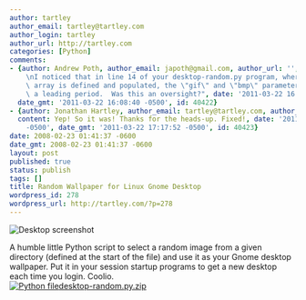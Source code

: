 ```yaml
---
author: tartley
author_email: tartley@tartley.com
author_login: tartley
author_url: http://tartley.com
categories: [Python]
comments:
- {author: Andrew Poth, author_email: japoth@gmail.com, author_url: '', content: "Jonathan,\r\
    \nI noticed that in line 14 of your desktop-random.py program, where the image_extensions\
    \ array is defined and populated, the \"gif\" and \"bmp\" parameters are lacking\
    \ a leading period.  Was this an oversight?", date: '2011-03-22 16:08:40 -0500',
  date_gmt: '2011-03-22 16:08:40 -0500', id: 40422}
- {author: Jonathan Hartley, author_email: tartley@tartley.com, author_url: 'http://tartley.com',
  content: Yep! So it was! Thanks for the heads-up. Fixed!, date: '2011-03-22 17:17:52
    -0500', date_gmt: '2011-03-22 17:17:52 -0500', id: 40423}
date: 2008-02-23 01:41:37 -0600
date_gmt: 2008-02-23 01:41:37 -0600
layout: post
published: true
status: publish
tags: []
title: Random Wallpaper for Linux Gnome Desktop
wordpress_id: 278
wordpress_url: http://tartley.com/?p=278
---
```


![Desktop
screenshot](/assets/2008/02/desktop.jpg)

A humble little Python script to select a random image from a given
directory (defined at the start of the file) and use it as your Gnome
desktop wallpaper. Put it in your session startup programs to get a new
desktop each time you login. Coolio.\
[![Python
file](/assets/2008/02/doc-python.png)desktop-random.py.zip](http://tartley.com/wp-content/uploads/2011/03/desktop-random.py_.zip)
